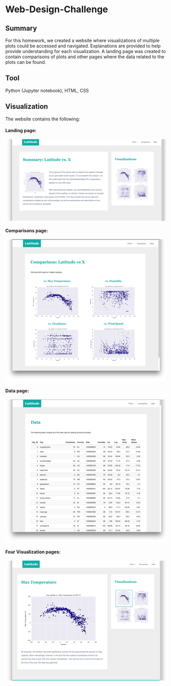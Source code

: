 # Web-Design-Challenge
## Summary ##
For this homework, we created a website where visualizations of multiple plots could be accessed and navigated. Explanations are provided to help provide understanding for each visualization. A landing page was created to contain comparisons of plots and other pages where the data related to the plots can be found.
## Tool ##
Python (Jupyter notebook), HTML, CSS
## Visualization ##
The website contains the following:
#### Landing page:

![Landing page large screen](WebVisualizations/Images/landing-lg.png)


#### Comparisons page:

![comparison page large screen](WebVisualizations/Images/comparison-lg.png)



#### Data page:

![data page large screen](WebVisualizations/Images/data-lg.png)


#### Four Visualization pages:


![visualize page large screen](WebVisualizations/Images/visualize-lg.png)

